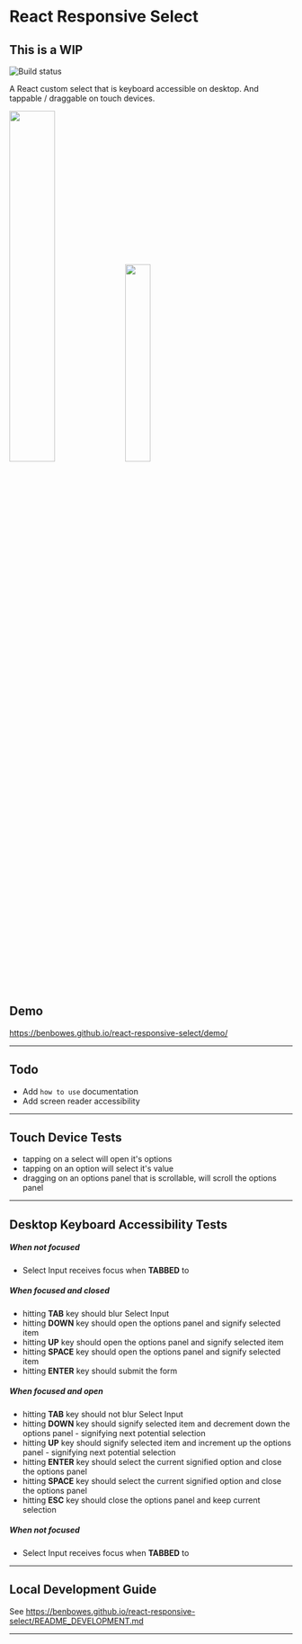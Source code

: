 # React Responsive Select

## This is a WIP

![Build status](https://api.travis-ci.org/benbowes/react-responsive-select.svg)

A React custom select that is keyboard accessible on desktop.
And tappable / draggable on touch devices.

<img src="https://media1.giphy.com/media/401CMO1Du5cju/giphy.gif" width="40%" /> <img src="https://media1.giphy.com/media/D4aqbOMrQnHxK/giphy.gif" width="30%" />

## Demo

https://benbowes.github.io/react-responsive-select/demo/

---

## Todo

- Add `how to use` documentation
- Add screen reader accessibility

---

## Touch Device Tests

- tapping on a select will open it's options
- tapping on an option will select it's value
- dragging on an options panel that is scrollable, will scroll the options panel

---

## Desktop Keyboard Accessibility Tests

##### When not focused
- Select Input receives focus when **TABBED** to

##### When focused and closed
- hitting **TAB** key should blur Select Input
- hitting **DOWN** key should open the options panel and signify selected item
- hitting **UP** key should open the options panel and signify selected item
- hitting **SPACE** key should open the options panel and signify selected item
- hitting **ENTER** key should submit the form

##### When focused and open
- hitting **TAB** key should not blur Select Input
- hitting **DOWN** key should signify selected item and decrement down the options panel - signifying next potential selection
- hitting **UP** key should signify selected item and increment up the options panel - signifying next potential selection
- hitting **ENTER** key should select the current signified option and close the options panel
- hitting **SPACE** key should select the current signified option and close the options panel
- hitting **ESC** key should close the options panel and keep current selection

##### When not focused
- Select Input receives focus when **TABBED** to

---

## Local Development Guide

See https://benbowes.github.io/react-responsive-select/README_DEVELOPMENT.md

---

